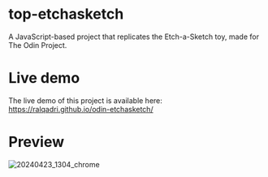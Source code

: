 # top-etchasketch
A JavaScript-based project that replicates the Etch-a-Sketch toy, made for The Odin Project.

# Live demo
The live demo of this project is available here: https://ralqadri.github.io/odin-etchasketch/

# Preview
![20240423_1304_chrome](https://github.com/ralqadri/odin-etchasketch/assets/57430190/0e832143-00f9-45f7-b857-7907b5bc69b1)

